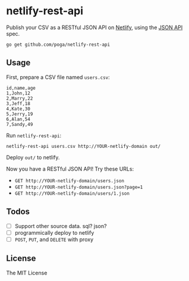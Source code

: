 # netlify-rest-api

Publish your CSV as a RESTful JSON API on [Netlify](https://netlify.com), using the [JSON API](http://jsonapi.org/) spec.

`go get github.com/poga/netlify-rest-api`

## Usage

First, prepare a CSV file named `users.csv`:

```csv
id,name,age
1,John,12
2,Marry,22
3,Jeff,18
4,Kate,30
5,Jerry,19
6,Alan,54
7,Sandy,49
```

Run `netlify-rest-api`:

```
netlify-rest-api users.csv http://YOUR-netlify-domain out/
```

Deploy `out/` to netlify.

Now you have a RESTful JSON API! Try these URLs:

* `GET http://YOUR-netlify-domain/users.json`
* `GET http://YOUR-netlify-domain/users.json?page=1`
* `GET http://YOUR-netlify-domain/users/1.json`


## Todos

- [ ] Support other source data. sql? json?
- [ ] programmically deploy to netlify
- [ ] `POST`, `PUT`, and `DELETE` with proxy

## License

The MIT License

